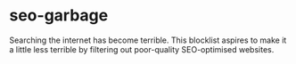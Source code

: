 # seo-garbage
Searching the internet has become terrible. This blocklist aspires to make it a little less terrible by filtering out poor-quality SEO-optimised websites. 
